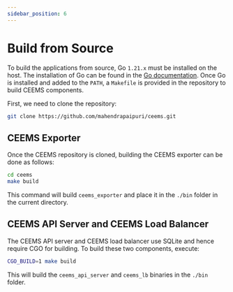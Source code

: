 ```yaml
---
sidebar_position: 6
---
```


# Build from Source

To build the applications from source, Go `1.21.x` must be installed on the 
host. The installation of Go can be found in the [Go documentation](https://go.dev/doc/install). Once 
Go is installed and added to the `PATH`, a `Makefile` is provided in the repository
to build CEEMS components.

First, we need to clone the repository:

```bash
git clone https://github.com/mahendrapaipuri/ceems.git
```

## CEEMS Exporter

Once the CEEMS repository is cloned, building the CEEMS exporter can be done as follows:

```bash
cd ceems
make build
```

This command will build `ceems_exporter` and place it in the `./bin` folder in the 
current directory.

## CEEMS API Server and CEEMS Load Balancer

The CEEMS API server and CEEMS load balancer use SQLite and hence require CGO for building. 
To build these two components, execute:

```bash
CGO_BUILD=1 make build
```

This will build the `ceems_api_server` and `ceems_lb` binaries in the `./bin` folder.

